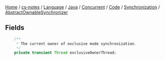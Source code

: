 [Home](https://mengxianbin.github.io) /
[cs-notes](https://mengxianbin.github.io/cs-notes/site) /
[Language](https://mengxianbin.github.io/cs-notes/site/Language) /
[Java](https://mengxianbin.github.io/cs-notes/site/Language/Java) /
[Concurrent](https://mengxianbin.github.io/cs-notes/site/Language/Java/Concurrent) /
[Code](https://mengxianbin.github.io/cs-notes/site/Language/Java/Concurrent/Code) /
[Synchronization](https://mengxianbin.github.io/cs-notes/site/Language/Java/Concurrent/Code/Synchronization) /
[AbstractOwnableSynchronizer](https://mengxianbin.github.io/cs-notes/site/Language/Java/Concurrent/Code/Synchronization/AbstractOwnableSynchronizer)

## Fields

```java
    /**
     * The current owner of exclusive mode synchronization.
     */
    private transient Thread exclusiveOwnerThread;
```

